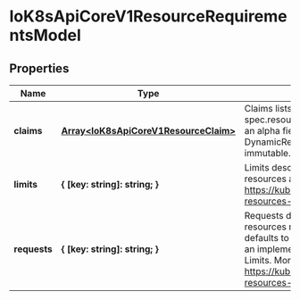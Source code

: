 # IoK8sApiCoreV1ResourceRequirementsModel

## Properties

Name | Type | Description | Notes
------------ | ------------- | ------------- | -------------
**claims** | [**Array&lt;IoK8sApiCoreV1ResourceClaim&gt;**](IoK8sApiCoreV1ResourceClaim.md) | Claims lists the names of resources, defined in spec.resourceClaims, that are used by this container.  This is an alpha field and requires enabling the DynamicResourceAllocation feature gate.  This field is immutable. It can only be set for containers. | [optional] [default to undefined]
**limits** | **{ [key: string]: string; }** | Limits describes the maximum amount of compute resources allowed. More info: https://kubernetes.io/docs/concepts/configuration/manage-resources-containers/ | [optional] [default to undefined]
**requests** | **{ [key: string]: string; }** | Requests describes the minimum amount of compute resources required. If Requests is omitted for a container, it defaults to Limits if that is explicitly specified, otherwise to an implementation-defined value. Requests cannot exceed Limits. More info: https://kubernetes.io/docs/concepts/configuration/manage-resources-containers/ | [optional] [default to undefined]


